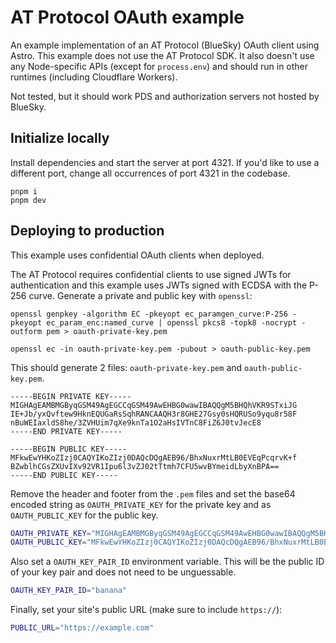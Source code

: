 # AT Protocol OAuth example

An example implementation of an AT Protocol (BlueSky) OAuth client using Astro. This example does not use the AT Protocol SDK. It also doesn't use any Node-specific APIs (except for `process.env`) and should run in other runtimes (including Cloudflare Workers).

Not tested, but it should work PDS and authorization servers not hosted by BlueSky.

## Initialize locally

Install dependencies and start the server at port 4321. If you'd like to use a different port, change all occurrences of port 4321 in the codebase.

```
pnpm i
pnpm dev
```

## Deploying to production

This example uses confidential OAuth clients when deployed.

The AT Protocol requires confidential clients to use signed JWTs for authentication and this example uses JWTs signed with ECDSA with the P-256 curve. Generate a private and public key with `openssl`:

```
openssl genpkey -algorithm EC -pkeyopt ec_paramgen_curve:P-256 -pkeyopt ec_param_enc:named_curve | openssl pkcs8 -topk8 -nocrypt -outform pem > oauth-private-key.pem

openssl ec -in oauth-private-key.pem -pubout > oauth-public-key.pem
```

This should generate 2 files: `oauth-private-key.pem` and `oauth-public-key.pem`.

```
-----BEGIN PRIVATE KEY-----
MIGHAgEAMBMGByqGSM49AgEGCCqGSM49AwEHBG0wawIBAQQgM5BHQhVKR9STxiJG
IE+Jb/yxQvftew9HknEQUGaRsSqhRANCAAQH3r8GHE27Gsy0sHQRUSo9yqu8r58F
nBuWEIaxldS8he/3ZVHUim7qXe9knTa1O2aHsIVTnC8FiZ6J0tvJecE8
-----END PRIVATE KEY-----
```

```
-----BEGIN PUBLIC KEY-----
MFkwEwYHKoZIzj0CAQYIKoZIzj0DAQcDQgAEB96/BhxNuxrMtLB0EVEqPcqrvK+f
BZwblhCGsZXUvIXv92VR1Ipu6l3vZJ02tTtmh7CFU5wvBYmeidLbyXnBPA==
-----END PUBLIC KEY-----
```

Remove the header and footer from the `.pem` files and set the base64 encoded string as `OAUTH_PRIVATE_KEY` for the private key and as `OAUTH_PUBLIC_KEY` for the public key.

```bash
OAUTH_PRIVATE_KEY="MIGHAgEAMBMGByqGSM49AgEGCCqGSM49AwEHBG0wawIBAQQgM5BHQhVKR9STxiJGIE+Jb/yxQvftew9HknEQUGaRsSqhRANCAAQH3r8GHE27Gsy0sHQRUSo9yqu8r58FnBuWEIaxldS8he/3ZVHUim7qXe9knTa1O2aHsIVTnC8FiZ6J0tvJecE8"
OAUTH_PUBLIC_KEY="MFkwEwYHKoZIzj0CAQYIKoZIzj0DAQcDQgAEB96/BhxNuxrMtLB0EVEqPcqrvK+fBZwblhCGsZXUvIXv92VR1Ipu6l3vZJ02tTtmh7CFU5wvBYmeidLbyXnBPA=="
```

Also set a `OAUTH_KEY_PAIR_ID` environment variable. This will be the public ID of your key pair and does not need to be unguessable.

```bash
OAUTH_KEY_PAIR_ID="banana"
```

Finally, set your site's public URL (make sure to include `https://`):

```bash
PUBLIC_URL="https://example.com"
```
